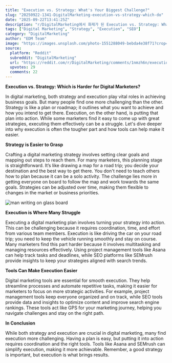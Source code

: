 ```yaml
---
title: "Execution vs. Strategy: What's Your Biggest Challenge?"
slug: "20250922-1341-DigitalMarketing-execution-vs-strategy-which-do"
date: "2025-09-22T13:41:25Z"
description: "r/DigitalMarketing에서 화제가 된 Execution vs. Strategy: What's Your Biggest Challenge?에 대한 깊이 있는 분석과 인사이트"
tags: ["Digital Marketing", "Strategy", "Execution", "SEO"]
category: "DigitalMarketing"
author: "EDM Team"
image: "https://images.unsplash.com/photo-1551288049-bebda4e38f71?crop=entropy&cs=tinysrgb&fit=max&fm=jpg&ixid=M3w3OTU0NDF8MHwxfHNlYXJjaHwzOHx8ZGlnaXRhbCUyMG1hcmtldGluZ3xlbnwxfDB8fHwxNzU4NTQ4NDcyfDA&ixlib=rb-4.1.0&q=80&w=1080"
source:
  platform: "Reddit"
  subreddit: "DigitalMarketing"
  url: "https://reddit.com/r/DigitalMarketing/comments/1nmzh6n/execution_vs_strategy_which_do_you_struggle_with/"
  upvotes: 29
  comments: 22
---
```


**Execution vs. Strategy: Which is Harder for Digital Marketers?**

In digital marketing, both strategy and execution play vital roles in achieving business goals. But many people find one more challenging than the other. Strategy is like a plan or roadmap; it outlines what you want to achieve and how you intend to get there. Execution, on the other hand, is putting that plan into action. While some marketers find it easy to come up with great strategies, executing them effectively can be a struggle. Let's dive deeper into why execution is often the tougher part and how tools can help make it easier.

**Strategy is Easier to Grasp**

Crafting a digital marketing strategy involves setting clear goals and mapping out steps to reach them. For many marketers, this planning stage is straightforward. It’s like drawing a map for a road trip; you decide your destination and the best way to get there. You don't need to teach others how to plan because it can be a solo activity. The challenge lies more in getting everyone on board to follow the map and work towards the same goals. Strategies can be adjusted over time, making them flexible to changes in the market or business priorities.

![man writing on glass board](https://images.unsplash.com/flagged/photo-1556514767-5c270b96a005?crop=entropy&cs=tinysrgb&fit=max&fm=jpg&ixid=M3w3OTU0NDF8MHwxfHNlYXJjaHw0N3x8c2VvfGVufDF8MHx8fDE3NTg1NDg0NzN8MA&ixlib=rb-4.1.0&q=80&w=1080)

**Execution is Where Many Struggle**

Executing a digital marketing plan involves turning your strategy into action. This can be challenging because it requires coordination, time, and effort from various team members. Execution is like driving the car on your road trip; you need to keep the vehicle running smoothly and stay on course. Many marketers find this part harder because it involves multitasking and managing resources effectively. Using project management tools like Asana can help track tasks and deadlines, while SEO platforms like SEMrush provide insights to keep your strategies aligned with search trends.

**Tools Can Make Execution Easier**

Digital marketing tools are essential for smooth execution. They help streamline processes and automate repetitive tasks, making it easier for marketers to focus on more strategic activities. For example, project management tools keep everyone organized and on track, while SEO tools provide data and insights to optimize content and improve search engine rankings. These tools act like GPS for your marketing journey, helping you navigate challenges and stay on the right path.

**In Conclusion**

While both strategy and execution are crucial in digital marketing, many find execution more challenging. Having a plan is easy, but putting it into action requires coordination and the right tools. Tools like Asana and SEMrush can simplify execution, making it more achievable. Remember, a good strategy is important, but execution is what brings results.